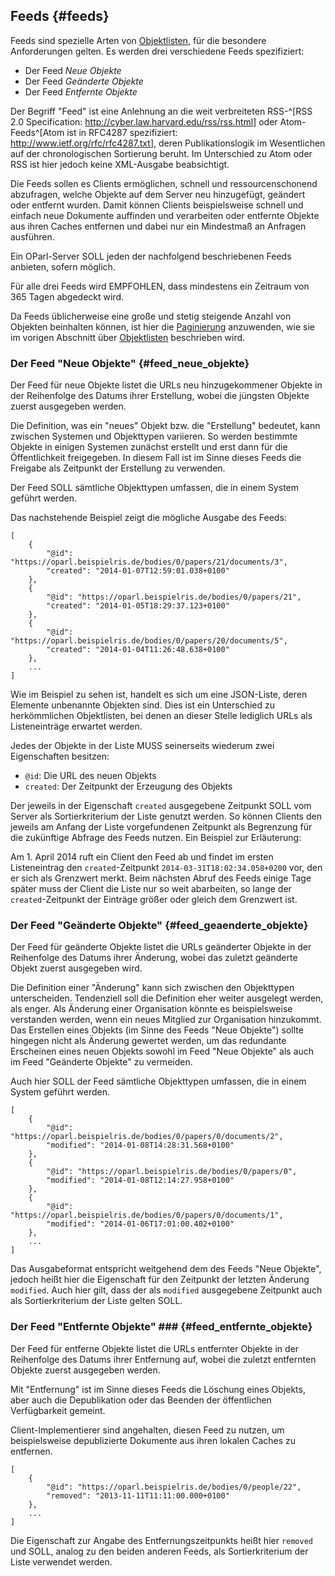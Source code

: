 Feeds  {#feeds}
-----

Feeds sind spezielle Arten von [Objektlisten](#objektlisten), für die
besondere Anforderungen gelten. Es werden drei verschiedene Feeds
spezifiziert:

* Der Feed *Neue Objekte*
* Der Feed *Geänderte Objekte*
* Der Feed *Entfernte Objekte*

Der Begriff "Feed" ist eine Anlehnung an die weit verbreiteten RSS-^[RSS
2.0 Specification: <http://cyber.law.harvard.edu/rss/rss.html>] oder 
Atom-Feeds^[Atom ist in RFC4287 spezifiziert: <http://www.ietf.org/rfc/rfc4287.txt>],
deren Publikationslogik im Wesentlichen auf der chronologischen
Sortierung beruht. Im Unterschied zu Atom oder RSS ist hier jedoch keine
XML-Ausgabe beabsichtigt.

Die Feeds sollen es Clients ermöglichen, schnell und ressourcenschonend
abzufragen, welche Objekte auf dem Server neu hinzugefügt, geändert oder
entfernt wurden. Damit können Clients beispielsweise schnell und einfach
neue Dokumente auffinden und verarbeiten oder entfernte Objekte aus ihren
Caches entfernen und dabei nur ein Mindestmaß an Anfragen ausführen.

Ein OParl-Server SOLL jeden der nachfolgend beschriebenen Feeds anbieten,
sofern möglich.

Für alle drei Feeds wird EMPFOHLEN, dass mindestens ein Zeitraum von 365 Tagen
abgedeckt wird.

Da Feeds üblicherweise eine große und stetig steigende Anzahl von Objekten
beinhalten können, ist hier die [Paginierung](#paginierung) anzuwenden, wie
sie im vorigen Abschnitt über [Objektlisten](#objektlisten) beschrieben wird.

### Der Feed "Neue Objekte"  {#feed_neue_objekte}

Der Feed für neue Objekte listet die URLs neu hinzugekommener Objekte in
der Reihenfolge des Datums ihrer Erstellung, wobei die jüngsten Objekte
zuerst ausgegeben werden.

Die Definition, was ein "neues" Objekt bzw. die "Erstellung" bedeutet, kann
zwischen Systemen und Objekttypen variieren. So werden bestimmte Objekte
in einigen Systemen zunächst erstellt und erst dann für die Öffentlichkeit
freigegeben. In diesem Fall ist im Sinne dieses Feeds die Freigabe als
Zeitpunkt der Erstellung zu verwenden.

Der Feed SOLL sämtliche Objekttypen umfassen, die in einem System geführt
werden.

Das nachstehende Beispiel zeigt die mögliche Ausgabe des Feeds:

~~~~~  {#feed_ex1 .json}
[
    {
        "@id": "https://oparl.beispielris.de/bodies/0/papers/21/documents/3",
        "created": "2014-01-07T12:59:01.038+0100"
    },
    {
        "@id": "https://oparl.beispielris.de/bodies/0/papers/21",
        "created": "2014-01-05T18:29:37.123+0100"
    },
    {
        "@id": "https://oparl.beispielris.de/bodies/0/papers/20/documents/5",
        "created": "2014-01-04T11:26:48.638+0100"
    },
    ...
]
~~~~~

Wie im Beispiel zu sehen ist, handelt es sich um eine JSON-Liste, deren Elemente
unbenannte Objekten sind. Dies ist ein Unterschied zu herkömmlichen Objektlisten,
bei denen an dieser Stelle lediglich URLs als Listeneinträge erwartet werden.

Jedes der Objekte in der Liste MUSS seinerseits wiederum zwei
Eigenschaften besitzen:

* `@id`: Die URL des neuen Objekts
* `created`: Der Zeitpunkt der Erzeugung des Objekts

Der jeweils in der Eigenschaft `created` ausgegebene Zeitpunkt SOLL vom Server
als Sortierkriterium der Liste genutzt werden. So können Clients den jeweils
am Anfang der Liste vorgefundenen Zeitpunkt als Begrenzung für die zukünftige
Abfrage des Feeds nutzen. Ein Beispiel zur Erläuterung:

Am 1. April 2014 ruft ein Client den Feed ab und findet im ersten Listeneintrag
den `created`-Zeitpunkt `2014-03-31T18:02:34.058+0200` vor, den er sich als
Grenzwert merkt. Beim nächsten Abruf des Feeds einige Tage später muss der 
Client die Liste nur so weit abarbeiten, so lange der `created`-Zeitpunkt der
Einträge größer oder gleich dem Grenzwert ist.

### Der Feed "Geänderte Objekte"  {#feed_geaenderte_objekte}

Der Feed für geänderte Objekte listet die URLs geänderter Objekte in
der Reihenfolge des Datums ihrer Änderung, wobei das zuletzt geänderte Objekt
zuerst ausgegeben wird.

Die Definition einer "Änderung" kann sich zwischen den Objekttypen
unterscheiden. Tendenziell soll die Definition eher weiter ausgelegt werden,
als enger. Als Änderung einer Organisation könnte es beispielsweise
verstanden werden, wenn ein neues Mitglied zur Organisation hinzukommt.
Das Erstellen eines Objekts (im Sinne des Feeds "Neue Objekte") sollte
hingegen nicht als Änderung gewertet werden, um das redundante Erscheinen
eines neuen Objekts sowohl im Feed "Neue Objekte" als auch im Feed "Geänderte
Objekte" zu vermeiden.

Auch hier SOLL der Feed sämtliche Objekttypen umfassen, die in einem System 
geführt werden.

~~~~~  {#feed_ex2 .json}
[
    {
        "@id": "https://oparl.beispielris.de/bodies/0/papers/0/documents/2",
        "modified": "2014-01-08T14:28:31.568+0100"
    },
    {
        "@id": "https://oparl.beispielris.de/bodies/0/papers/0",
        "modified": "2014-01-08T12:14:27.958+0100"
    },
    {
        "@id": "https://oparl.beispielris.de/bodies/0/papers/0/documents/1",
        "modified": "2014-01-06T17:01:00.402+0100"
    },
    ...
]
~~~~~

Das Ausgabeformat entspricht weitgehend dem des Feeds "Neue Objekte", jedoch
heißt hier die Eigenschaft für den Zeitpunkt der letzten Änderung `modified`. 
Auch hier gilt, dass der als `modified` ausgegebene Zeitpunkt auch als
Sortierkriterium der Liste gelten SOLL.

### Der Feed "Entfernte Objekte" ### {#feed_entfernte_objekte}

Der Feed für entferne Objekte listet die URLs entfernter Objekte in
der Reihenfolge des Datums ihrer Entfernung auf, wobei die zuletzt entfernten 
Objekte zuerst ausgegeben werden.

Mit "Entfernung" ist im Sinne dieses Feeds die Löschung eines Objekts, aber
auch die Depublikation oder das Beenden der öffentlichen Verfügbarkeit gemeint.

Client-Implementierer sind angehalten, diesen Feed zu nutzen, um beispielsweise
depublizierte Dokumente aus ihren lokalen Caches zu entfernen.

~~~~~  {#feed_ex3 .json}
[
    {
        "@id": "https://oparl.beispielris.de/bodies/0/people/22",
        "removed": "2013-11-11T11:11:00.000+0100"
    },
    ...
]
~~~~~

Die Eigenschaft zur Angabe des Entfernungszeitpunkts heißt hier `removed` und
SOLL, analog zu den beiden anderen Feeds, als Sortierkriterium der Liste
verwendet werden.
